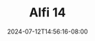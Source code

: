 --- 
title: "Alfi 14"
description: "  bokep Alfi 14 premium durasi panjang baru"
date: 2024-07-12T14:56:16-08:00
file_code: "ss42tulupn70"
draft: false
cover: "7vcbq7drkwlkphu0.jpg"
tags: ["Alfi", "bokep-indo", "bokep-viral", "bokep-ig"]
length: 646
fld_id: "1483121"
foldername: "Alfi"
categories: ["Alfi"]
views: 0
---